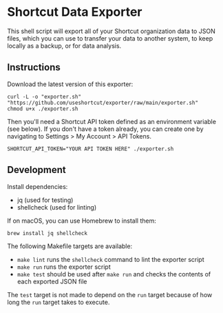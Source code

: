 # Shortcut Data Exporter

This shell script will export all of your Shortcut organization data to JSON files, which you can use to transfer your data to another system, to keep locally as a backup, or for data analysis.

## Instructions

Download the latest version of this exporter:

```shell
curl -L -o "exporter.sh" "https://github.com/useshortcut/exporter/raw/main/exporter.sh"
chmod u+x ./exporter.sh
```

Then you'll need a Shortcut API token defined as an environment variable (see below). If you don't have a token already, you can create one by navigating to Settings > My Account > API Tokens.

``` shell
SHORTCUT_API_TOKEN="YOUR API TOKEN HERE" ./exporter.sh
```

## Development

Install dependencies:

- jq (used for testing)
- shellcheck (used for linting)

If on macOS, you can use Homebrew to install them:

```shell
brew install jq shellcheck
```

The following Makefile targets are available:

- `make lint` runs the `shellcheck` command to lint the exporter script
- `make run` runs the exporter script
- `make test` should be used after `make run` and checks the contents of each exported JSON file

The `test` target is not made to depend on the `run` target because of how long the `run` target takes to execute.
